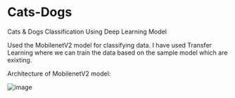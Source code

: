 # Cats-Dogs
Cats &amp; Dogs Classification Using Deep Learning Model

Used the MobilenetV2 model for classifying data. I have used Transfer Learning where we can train the data based on the sample model which are exixting.

Architecture of MobilenetV2 model:

![image](https://github.com/Anita-desire/Cats-Dogs/assets/105618883/5dfa0f42-1d29-41a7-b452-36493a061142)

